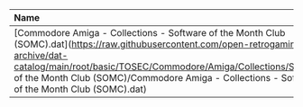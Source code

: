 |Name|Size|
|:---|---:|
|[Commodore Amiga - Collections - Software of the Month Club (SOMC).dat](https://raw.githubusercontent.com/open-retrogaming-archive/dat-catalog/main/root/basic/TOSEC/Commodore/Amiga/Collections/Software of the Month Club (SOMC)/Commodore Amiga - Collections - Software of the Month Club (SOMC).dat)|63297|
